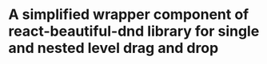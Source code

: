 # A simplified wrapper component of react-beautiful-dnd library for single and nested level drag and drop
